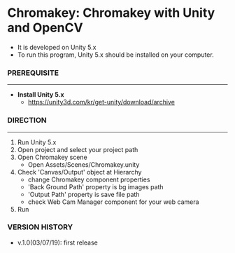 # Chromakey: Chromakey with Unity and OpenCV  

- It is developed on Unity 5.x
- To run this program, Unity 5.x should be installed on your computer.

### PREREQUISITE
---
- **Install Unity 5.x**
	- https://unity3d.com/kr/get-unity/download/archive


### DIRECTION
---

1. Run Unity 5.x
2. Open project and select your project path
3. Open Chromakey scene
	- Open Assets/Scenes/Chromakey.unity
4. Check 'Canvas/Output' object at Hierarchy
	- change Chromakey component properties
	- 'Back Ground Path' property is bg images path
	- 'Output Path' property is save file path
	- check Web Cam Manager component for your web camera
5. Run

### VERSION HISTORY
- v.1.0(03/07/19): first release
